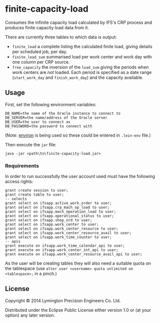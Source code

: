 # finite-capacity-load

Consumes the infinite capacity load calculated by IFS's CRP process and
produces finite capacity load data from it.

There are currently three tables to which data is output:

* `finite_load` a complete listing the calculated finite load, giving
  details per scheduled job, per day.
* `finite_load_sum` summarised load per work center and work day with
  one column per CRP source.
* `free_capacity` the inversion of the `load_sum` giving the periods
  when work centers are _not_ loaded. Each period is specified as a date
  range (`start_work_day` and `finish_work_day`) and the capacity
  available.

## Usage

First, set the following environment variables:

    DB_NAME=the name of the Oracle instance to connect to
    DB_SERVER=the name/address of the Oracle server
    DB_USER=the user to connect as
    DB_PASSWORD=the password to connect with

(Note: [environ](https://github.com/weavejester/environ) is being used
so these could be entered in `.lein-env` file.)

Then execute the `jar` file:

    java -jar <path\to\finite-capacity-load.jar>

### Requirements

In order to run successfully the user account used must have the
following access rights:

    grant create session to user;
    grant create table to user;
    -- selects
    grant select on ifsapp.active_work_order to user;
    grant select on ifsapp.crp_mach_op_load to user;
    grant select on ifsapp.mach_operation_load to user;
    grant select on ifsapp.operational_status to user;
    grant select on ifsapp.shop_ord to user;
    grant select on ifsapp.work_center to user;
    grant select on ifsapp.work_center_resource to user;
    grant select on ifsapp.work_center_resource_avail to user;
    grant select on ifsapp.work_time_counter to user;
    -- apis
    grant execute on ifsapp.work_time_calendar_api to user;
    grant execute on ifsapp.work_center_int_api to user;
    grant execute on ifsapp.work_center_resource_avail_api to user;

As the user will be creating tables they will also need a suitable quota
on the tablespace (use `alter user <username> quota unlimited on
<tablespace>;` in a pinch.)

## License

Copyright © 2014 Lymington Precision Engineers Co. Ltd.

Distributed under the Eclipse Public License either version 1.0 or (at
your option) any later version.
